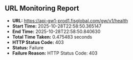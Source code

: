 ## URL Monitoring Report

- **URL:** https://api-gw1-prod1.fisglobal.com/gw/v1/health
- **Start Time:** 2025-10-28T22:58:50.365147
- **End Time:** 2025-10-28T22:58:50.840630
- **Total Time Taken:** 0.475483 seconds
- **HTTP Status Code:** 403
- **Status:** Failure
- **Failure Reason:** HTTP Status Code: 403
